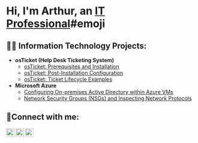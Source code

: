 <h1>Hi, I'm Arthur, an <a href="https://www.linkedin.com/in/oleg-perchatkin-b90472161/">IT Professional</a>#emoji</h1>

<h2>👨‍💻 Information Technology Projects:</h2>

- <b>osTicket (Help Desk Ticketing System)</b>
  - [osTicket: Prerequisites and Installation](https://github.com/arthurperch/osticket-prereqs)
  - [osTicket: Post-Installation Configuration](https://github.com/arthurperch/osTicket-postreqs)
  - [osTicket: Ticket Lifecycle Examples](https://github.com/arthurperch/osTicket-LifeCycle)
- <b>Microsoft Azure</b>
  - [Configuring On-premises Active Directory within Azure VMs](https://github.com/arthurperch/Configure-Active-Directory)
  - [Network Security Groups (NSGs) and Inspecting Network Protocols](https://github.com/arthurperch/Azure-network-proto/tree/main)

<h2>🤳Connect with me:</h2>

[<img align="left" alt="Josh | Twitter" width="22px" src="https://cdn.jsdelivr.net/npm/simple-icons@v3/icons/twitter.svg" />][twitter]
[<img align="left" alt="Josh | LinkedIn" width="22px" src="https://cdn.jsdelivr.net/npm/simple-icons@v3/icons/linkedin.svg" />][linkedin]
[<img align="left" alt="Josh | Instagram" width="22px" src="https://cdn.jsdelivr.net/npm/simple-icons@v3/icons/instagram.svg" />][instagram]

[twitter]: https://twitter.com/
[instagram]: https://www.instagram.com/
[linkedin]: https://linkedin.com/in/
